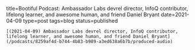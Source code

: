 
title=Bootiful Podcast: Ambassador Labs devrel director, InfoQ contributor, lifelong learner, and awesome human, and friend Daniel Bryant
date=2021-04-09
type=post
tags=blog
status=published
~~~~~~
[(2021-04-09) Ambassador Labs devrel director, InfoQ contributor, lifelong learner, and awesome human, and friend Daniel Bryant](/podcasts/8259af4d-b744-4b83-b989-a3ed638a6b7b/produced-audio) 
            